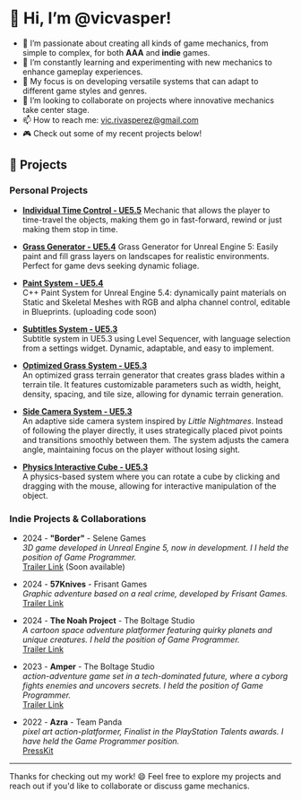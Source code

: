 # 👋 Hi, I’m @vicvasper!

- 👀 I’m passionate about creating all kinds of game mechanics, from simple to complex, for both **AAA** and **indie** games.
- 🌱 I’m constantly learning and experimenting with new mechanics to enhance gameplay experiences.
- 💼 My focus is on developing versatile systems that can adapt to different game styles and genres.
- 💞️ I’m looking to collaborate on projects where innovative mechanics take center stage.
- 📫 How to reach me: [vic.rivasperez@gmail.com](mailto:vic.rivasperez@gmail.com)
- 🎮 Check out some of my recent projects below!

## 🚀 Projects

### Personal Projects

- **[Individual Time Control - UE5.5](#)** 
  Mechanic that allows the player to time-travel the objects, making them go in fast-forward, rewind or just making them stop in time.

- **[Grass Generator - UE5.4](https://github.com/vicvasper/Grass-Generator-V2-UE5.4)** 
  Grass Generator for Unreal Engine 5: Easily paint and fill grass layers on landscapes for realistic environments. Perfect for game devs seeking dynamic foliage.

- **[Paint System - UE5.4](https://github.com/vicvasper/Paint-System-5.4)**  
  C++ Paint System for Unreal Engine 5.4: dynamically paint materials on Static and Skeletal Meshes with RGB and alpha channel control, editable in Blueprints. (uploading code soon)

- **[Subtitles System - UE5.3](https://github.com/vicvasper/SubtitlesSystem-UE5.3)**  
  Subtitle system in UE5.3 using Level Sequencer, with language selection from a settings widget. Dynamic, adaptable, and easy to implement.

- **[Optimized Grass System - UE5.3](https://github.com/vicvasper/Optimized-Grass-System-UE5.3)**  
  An optimized grass terrain generator that creates grass blades within a terrain tile. It features customizable parameters such as width, height, density, spacing, and tile size, allowing for dynamic terrain generation.

- **[Side Camera System - UE5.3](https://github.com/vicvasper/Side-Camera-System-UE5.3)**  
  An adaptive side camera system inspired by *Little Nightmares*. Instead of following the player directly, it uses strategically placed pivot points and transitions smoothly between them. The system adjusts the camera angle, maintaining focus on the player without losing sight.

- **[Physics Interactive Cube - UE5.3](https://github.com/vicvasper/Physics-Interactive-Cube-UE5.3)**  
  A physics-based system where you can rotate a cube by clicking and dragging with the mouse, allowing for interactive manipulation of the object.

### Indie Projects & Collaborations

- 2024 - **"Border"** - Selene Games </br>
  *3D game developed in Unreal Engine 5, now in development. I I held the position of Game Programmer.*  
  [Trailer Link](#) (Soon available) 

- 2024 - **57Knives** - Frisant Games  
  *Graphic adventure based on a real crime, developed by Frisant Games.*  
  [Trailer Link](https://youtu.be/Top0ztbmG1s?si=44q_zBA-4BKJcoJX)

- 2024 - **The Noah Project** - The Boltage Studio  
  *A cartoon space adventure platformer featuring quirky planets and unique creatures. I held the position of Game Programmer.*  
  [Trailer Link](https://youtu.be/TQRwBpVLqfk)

- 2023 - **Amper** - The Boltage Studio  
  *action-adventure game set in a tech-dominated future, where a cyborg fights enemies and uncovers secrets. I held the position of Game Programmer.*  
  [Trailer Link](https://youtu.be/ekfCxEih8sc?si=XRIjyxu5oKX47rbn)

- 2022 - **Azra** - Team Panda  
  *pixel art action-platformer, Finalist in the PlayStation Talents awards. I have held the Game Programmer position.*  
  [PressKit](https://www.teampandastudio.com/presskit/)

----

Thanks for checking out my work! 😄 Feel free to explore my projects and reach out if you'd like to collaborate or discuss game mechanics.
